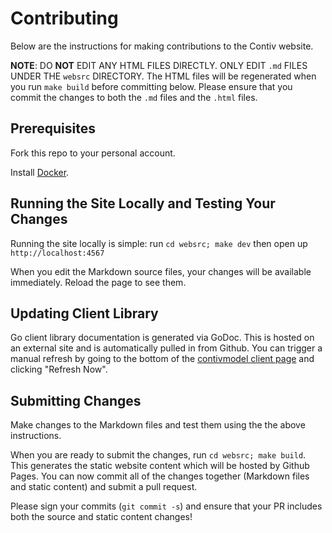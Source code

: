 # Contributing

Below are the instructions for making contributions to the Contiv website.

**NOTE**: DO **NOT** EDIT ANY HTML FILES DIRECTLY.  ONLY EDIT `.md` FILES UNDER THE `websrc` DIRECTORY.  The HTML files will be regenerated when you run `make build` before committing below.  Please ensure that you commit the changes to both the `.md` files and the `.html` files.

## Prerequisites

Fork this repo to your personal account.

Install [Docker](https://www.docker.com/).

## Running the Site Locally and Testing Your Changes

Running the site locally is simple: run `cd websrc; make dev` then open up `http://localhost:4567`

When you edit the Markdown source files, your changes will be available immediately.  Reload the page to see them.

## Updating Client Library

Go client library documentation is generated via GoDoc.  This is hosted on an external site and is automatically pulled in from Github.  You can trigger a manual refresh by going to the bottom of the [contivmodel client page](https://godoc.org/github.com/contiv/contivmodel/client) and clicking "Refresh Now".

## Submitting Changes

Make changes to the Markdown files and test them using the the above instructions.

When you are ready to submit the changes, run `cd websrc; make build`. This generates the static website content which will be hosted by Github Pages. You can now commit all of the changes together (Markdown files and static content) and submit a pull request.

Please sign your commits (`git commit -s`) and ensure that your PR includes both the source and static content changes!
